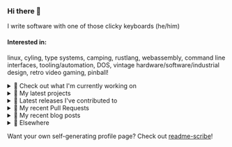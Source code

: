 ### Hi there 👋

I write software with one of those clicky keyboards (he/him)

#### Interested in:
linux, cyling, type systems, camping, rustlang, webassembly, command line interfaces, tooling/automation, DOS, vintage hardware/software/industrial design, retro video gaming, pinball!

<details><summary>👀 Check out what I'm currently working on</summary><br />

- [rickycodes/pve-no-subscription](https://github.com/rickycodes/pve-no-subscription) - Proxmox VE No-Subscription Removal (today)
- [rickycodes/card](https://github.com/rickycodes/card) - npx business card built with rust targeting wasm (6 days ago)
- [MetaMask/metamask-extension](https://github.com/MetaMask/metamask-extension) - :globe_with_meridians: :electric_plug: The MetaMask browser extension enables browsing Ethereum blockchain enabled websites (1 week ago)
- [MetaMask/metamask-mobile](https://github.com/MetaMask/metamask-mobile) - Mobile web browser providing access to websites that use the Ethereum blockchain (1 week ago)
- [MetaMask/controllers](https://github.com/MetaMask/controllers) - Collection of platform-agnostic modules for creating secure data models for cryptocurrency wallets (1 month ago)
</details>

<details><summary>🌱 My latest projects</summary><br />

- [rickycodes/kitties](https://github.com/rickycodes/kitties) - micro site to browse CryptoKitties
- [rickycodes/pve-no-subscription](https://github.com/rickycodes/pve-no-subscription) - Proxmox VE No-Subscription Removal
- [rickycodes/ftse-rs](https://github.com/rickycodes/ftse-rs) - scrape and filter hl.co.uk market summaries
- [rickycodes/card](https://github.com/rickycodes/card) - npx business card built with rust targeting wasm
- [rickycodes/dat-proxy-browser](https://github.com/rickycodes/dat-proxy-browser) - Rough sketch of a decentralised (supporting DAT) mobile web browser built with react-native
</details>

<details><summary>🔭 Latest releases I've contributed to</summary><br />

- [MetaMask/metamask-extension](https://github.com/MetaMask/metamask-extension) ([v10.16.0](https://github.com/MetaMask/metamask-extension/releases/tag/v10.16.0), 4 days ago) - :globe_with_meridians: :electric_plug: The MetaMask browser extension enables browsing Ethereum blockchain enabled websites
- [rickycodes/card](https://github.com/rickycodes/card) ([v1.6.15](https://github.com/rickycodes/card/releases/tag/v1.6.15), 6 days ago) - npx business card built with rust targeting wasm
- [MetaMask/controllers](https://github.com/MetaMask/controllers) ([v30.0.2](https://github.com/MetaMask/controllers/releases/tag/v30.0.2), 1 week ago) - Collection of platform-agnostic modules for creating secure data models for cryptocurrency wallets
- [MetaMask/action-create-release-pr](https://github.com/MetaMask/action-create-release-pr) ([v1.4.0](https://github.com/MetaMask/action-create-release-pr/releases/tag/v1.4.0), 1 week ago) - 
- [MetaMask/metamask-mobile](https://github.com/MetaMask/metamask-mobile) ([v5.2.0](https://github.com/MetaMask/metamask-mobile/releases/tag/v5.2.0), 2 weeks ago) - Mobile web browser providing access to websites that use the Ethereum blockchain
</details>

<details><summary>🔨 My recent Pull Requests</summary><br />

- [Allow for env variable to customise the simulator that gets launched on iOS](https://github.com/MetaMask/metamask-mobile/pull/4554) on [MetaMask/metamask-mobile](https://github.com/MetaMask/metamask-mobile) (6 days ago)
- [add scripts/browserstack-upload.js](https://github.com/MetaMask/metamask-mobile/pull/4494) on [MetaMask/metamask-mobile](https://github.com/MetaMask/metamask-mobile) (1 week ago)
- [Add missing subtitles for secret recovery phrase](https://github.com/MetaMask/metamask-extension/pull/14943) on [MetaMask/metamask-extension](https://github.com/MetaMask/metamask-extension) (1 week ago)
- [Get added subtitles working](https://github.com/MetaMask/metamask-mobile/pull/4478) on [MetaMask/metamask-mobile](https://github.com/MetaMask/metamask-mobile) (2 weeks ago)
- [Bring in subtitles from crowdin](https://github.com/MetaMask/metamask-mobile/pull/4477) on [MetaMask/metamask-mobile](https://github.com/MetaMask/metamask-mobile) (2 weeks ago)
</details>

<details><summary>📜 My recent blog posts</summary><br />

- [Publishing my Website to the peer-to-peer Web](//ricky.codes/blog/posts/publishing-to-the-peer-to-peer-web/) (3 years ago)
</details>

<details><summary>🔗 Elsewhere</summary><br />

- Web: https://ricky.codes
- Twitter: https://twitter.com/rickycodes
- Blog: https://ricky.codes/blog
</details>

Want your own self-generating profile page? Check out [readme-scribe](https://github.com/muesli/readme-scribe)!

